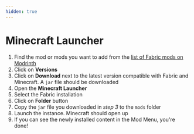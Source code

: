 ```yaml
---
hidden: true
---
```


# Minecraft Launcher

1. Find the mod or mods you want to add from the [list of Fabric mods on Modrinth](https://modrinth.com/mods?g=categories:fabric)
2. Click on **Versions**
3. Click on **Download** next to the latest version compatible with Fabric and Minecraft. A `jar` file should be downloaded
4. Open the **Minecraft Launcher**
5. Select the Fabric installation
6. Click on **Folder** button
7. Copy the `jar` file you downloaded in _step 3_ to the `mods` folder
8. Launch the instance. Minecraft should open up
9. If you can see the newly installed content in the Mod Menu, you're done!
